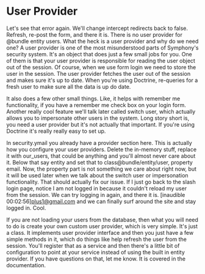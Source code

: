 # User Provider

Let's see that error again. We'll change intercept redirects back to false. Refresh, re-post the form, and there it is. There is no user provider for @bundle entity users. What the heck is a user provider and why do we need one? A user provider is one of the most misunderstood parts of Symphony's security system. It's an object that does just a few small jobs for you. One of them is that your user provider is responsible for reading the user object out of the session. Of course, when we use form login we need to store the user in the session. The user provider fetches the user out of the session and makes sure it's up to date. When you're using Doctrine, re-queries for a fresh user to make sure all the data is up do date.

It also does a few other small things. Like, it helps with remember me functionality, if you have a remember me check box on your login form. Another really cool feature we'll talk later called switch user, which actually allows you to impersonate other users in the system. Long story short is, you need a user provider but it's not actually that important. If you're using Doctrine it's really really easy to set up.

In security.ymail you already have a provider section here. This is actually how you configure your user providers. Delete the in-memory stuff, replace it with our_users, that could be anything and you'll almost never care about it. Below that say entity and set that to class@bundle/entity/user, property email. Now, the property part is not something we care about right now, but it will be used later when we talk about the switch user or impersonation functionality. That should actually fix our issue. If I just go back to the slash login page, notice I am not logged in because it couldn't reload my user from the session. We can try logging in again, and there it is. [inaudible 00:02:56]plus1@gmail.com and we can finally surf around the site and stay logged in. Cool.

If you are not loading your users from the database, then what you will need to do is create your own custom user provider, which is very simple. It's just a class. It implements user provider interface and then you just have a few simple methods in it, which do things like help refresh the user from the session. You'll register that as a service and then there's a little bit of configuration to point at your service instead of using the built in entity provider. If you have questions on that, let me know. It is covered in the documentation.
